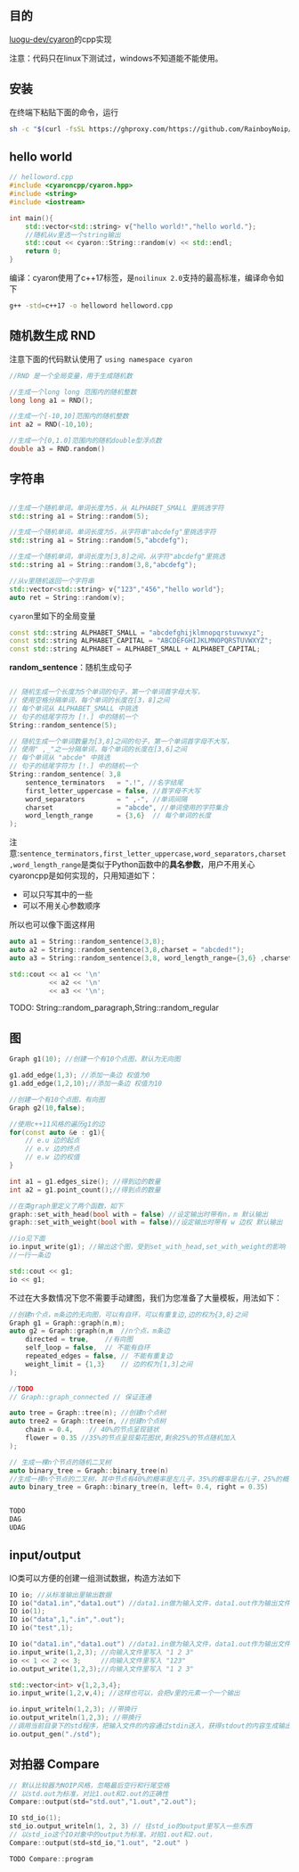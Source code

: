 ## 目的

[luogu-dev/cyaron](https://github.com/luogu-dev/cyaron)的cpp实现

注意：代码只在linux下测试过，windows不知道能不能使用。

## 安装

在终端下粘贴下面的命令，运行

```bash
sh -c "$(curl -fsSL https://ghproxy.com/https://github.com/RainboyNoip/cyaroncpp/blob/master/install.sh)"
```

## hello world

```cpp
// helloword.cpp
#include <cyaroncpp/cyaron.hpp>
#include <string>
#include <iostream>

int main(){
    std::vector<std::string> v{"hello world!","hello world."};
    //随机从v里选一个string输出
    std::cout << cyaron::String::random(v) << std::endl;
    return 0;
}
```

编译：cyaron使用了c++17标签，是`noilinux 2.0`支持的最高标准，编译命令如下

```bash
g++ -std=c++17 -o helloword helloword.cpp
```

## 随机数生成 RND


注意下面的代码默认使用了 ``using namespace cyaron``

```c++
//RND 是一个全局变量，用于生成随机数

//生成一个long long 范围内的随机整数
long long a1 = RND();   

//生成一个[-10,10]范围内的随机整数
int a2 = RND(-10,10); 

//生成一个[0,1.0]范围内的随机double型浮点数
double a3 = RND.random() 
```

## 字符串

```c++

//生成一个随机单词，单词长度为5，从 ALPHABET_SMALL 里挑选字符
std::string a1 = String::random(5);

//生成一个随机单词，单词长度为5，从字符串"abcdefg"里挑选字符
std::string a1 = String::random(5,"abcdefg");

//生成一个随机单词，单词长度为[3,8]之间，从字符"abcdefg"里挑选
std::string a1 = String::random(3,8,"abcdefg");

//从v里随机返回一个字符串
std::vector<std::string> v{"123","456","hello world"};
auto ret = String::random(v);

```

`cyaron`里如下的全局变量
```c++
const std::string ALPHABET_SMALL = "abcdefghijklmnopqrstuvwxyz";
const std::string ALPHABET_CAPITAL = "ABCDEFGHIJKLMNOPQRSTUVWXYZ";
const std::string ALPHABET = ALPHABET_SMALL + ALPHABET_CAPITAL;
```

**random_sentence**：随机生成句子
```c++

// 随机生成一个长度为5个单词的句子，第一个单词首字母大写，
// 使用空格分隔单词，每个单词的长度在[3，8]之间
// 每个单词从 ALPHABET_SMALL 中挑选
// 句子的结尾字符为 [!.] 中的随机一个
String::random_sentence(5);

// 随机生成一个单词数量为[3,8]之间的句子，第一个单词首字母不大写，
// 使用" ,_"之一分隔单词，每个单词的长度在[3,6]之间
// 每个单词从 "abcde" 中挑选
// 句子的结尾字符为 [!.] 中的随机一个
String::random_sentence( 3,8
    sentence_terminators   = ".!", //名字结尾
    first_letter_uppercase = false, //首字母不大写
    word_separators        = " ,-", //单词间隔
    charset                = "abcde", //单词使用的字符集合
    word_length_range      = {3,6}  // 每个单词的长度
);

```
注意:`sentence_terminators,first_letter_uppercase,word_separators,charset,word_length_range`是类似于Python函数中的**具名参数**，用户不用关心cyaroncpp是如何实现的，只用知道如下：

- 可以只写其中的一些
- 可以不用关心参数顺序

所以也可以像下面这样用

```c++
auto a1 = String::random_sentence(3,8);
auto a2 = String::random_sentence(3,8,charset = "abcded!");
auto a3 = String::random_sentence(3,8, word_length_range={3,6} ,charset = "abcded!");

std::cout << a1 << '\n'
          << a2 << '\n'
          << a3 << '\n';
```

TODO: String::random_paragraph,String::random_regular

## 图

```c++
Graph g1(10); //创建一个有10个点图，默认为无向图

g1.add_edge(1,3); //添加一条边 权值为0
g1.add_edge(1,2,10);//添加一条边 权值为10

//创建一个有10个点图，有向图
Graph g2(10,false);

//使用c++11风格的遍历g1的边
for(const auto &e : g1){
    // e.u 边的起点
    // e.v 边的终点
    // e.w 边的权值
}

int a1 = g1.edges_size(); //得到边的数量
int a2 = g1.point_count();//得到点的数量

//在类graph里定义了两个函数，如下
graph::set_with_head(bool with = false) //设定输出时带有n，m 默认输出
graph::set_with_weight(bool with = false)//设定输出时带有 w 边权 默认输出

//io见下面
io.input_write(g1); //输出这个图，受到set_with_head,set_with_weight的影响
//一行一条边

std::cout << g1;
io << g1;
```

不过在大多数情况下您不需要手动建图，我们为您准备了大量模板，用法如下：

```c++
//创建n个点，m条边的无向图，可以有自环，可以有重复边,边的权为{3,8}之间
Graph g1 = Graph::graph(n,m); 
auto g2 = Graph::graph(n,m  //n个点，m条边
    directed = true,    //有向图
    self_loop = false,  // 不能有自环
    repeated_edges = false, // 不能有重复边
    weight_limit = {1,3}    // 边的权为[1,3]之间
);

//TODO
// Graph::graph_connected // 保证连通

auto tree = Graph::tree(n); //创建n个点树
auto tree2 = Graph::tree(n, //创建n个点树
    chain = 0.4,    // 40%的节点呈现链状
    flower = 0.35 //35%的节点呈现菊花图状,剩余25%的节点随机加入
); 

// 生成一棵n个节点的随机二叉树
auto binary_tree = Graph::binary_tree(n) 
//生成一棵n个节点的二叉树，其中节点有40%的概率是左儿子，35%的概率是右儿子，25%的概率被随机选择
auto binary_tree = Graph::binary_tree(n, left= 0.4, right = 0.35) 


TODO
DAG
UDAG
```


## input/output

IO类可以方便的创建一组测试数据，构造方法如下

```c++
IO io; //从标准输出里输出数据
IO io("data1.in","data1.out") //data1.in做为输入文件，data1.out作为输出文件
IO io(1);
IO io("data",1,".in",".out");
IO io("test",1);
```

```c++
IO io("data1.in","data1.out") //data1.in做为输入文件，data1.out作为输出文件
io.input_write(1,2,3); //向输入文件里写入 "1 2 3"
io << 1 << 2 << 3;     //向输入文件里写入 "123"
io.output_write(1,2,3);//向输入文件里写入 "1 2 3"

std::vector<int> v{1,2,3,4};
io.input_write(1,2,v,4); //这样也可以，会把v里的元素一个一个输出

io.input_writeln(1,2,3); //带换行
io.output_writeln(1,2,3); //带换行
//调用当前目录下的std程序，把输入文件的内容通过stdin送入，获得stdout的内容生成输出
io.output_gen("./std");
```

## 对拍器 Compare

```c++
// 默认比较器为NOIP风格，忽略最后空行和行尾空格
// 以std.out为标准，对比1.out和2.out的正确性
Compare::output(std="std.out","1.out","2.out");

IO std_io(1);
std_io.output_writeln(1, 2, 3) // 往std_io的output里写入一些东西
// 以std_io这个IO对象中的output为标准，对拍1.out和2.out，
Compare::output(std=std_io,"1.out", "2.out" )

TODO Compare::program
```

